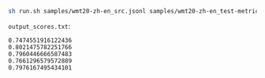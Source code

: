 ```bash
sh run.sh samples/wmt20-zh-en_src.jsonl samples/wmt20-zh-en_test-metric.jsonl samples/wmt20-zh-en_refs.jsonl output_scores.txt
```
`output_scores.txt`:
```
0.7474551916122436
0.8021475782251766
0.7960446666587483
0.7661296579572889
0.7976167495434101
```
